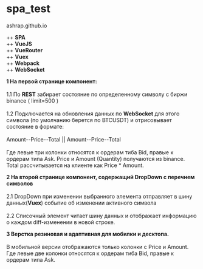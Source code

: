 # spa_test
ashrap.github.io

++ <b>SPA</b></br>
++ <b>VueJS</b></br>
++ <b>VueRouter</b></br>
++ <b>Vuex</b></br>
++ <b>Webpack</b></br>
++ <b>WebSocket</b>


<b>1 На первой странице компонент:</b></br></br>
1.1 По <b>REST</b> забирает состояние по определенному символу с биржи binance ( limit=500 )</br></br>
1.2 Подключается на обновления данных по <b>WebSocket</b> для этого символа (по умолчанию берется по BTCUSDT) и отрисовывает состояние в формате:</br></br>
Amount--Price--Total || Amount--Price--Total  </br></br>
Где левые три колонки относятся к ордерам тиба Bid, правые к ордерам типа Ask. 
Price и Amount (Quantity) получаются из binance. Total рассчитывается на клиенте как Price * Amount.

<b>2 На второй странице компонент, содержащий DropDown с перечнем символов</b></br></br>
2.1 DropDown при изменении выбранного элемента отправляет в шину данных(<b>Vuex</b>) событие об изменении активного символа</br></br>
2.2 Cписочный элемент читает шину данных и отображает информацию о каждом diff-изменении в новой строке.

<b>3 Верстка резиновая и адаптивная для мобилки и десктопа.</b></br></br> 
В мобильной версии отображаются только колонки с Price и Amount. Где левые две колонки относятся к ордерам тиба Bid, правые к ордерам типа Ask. 
